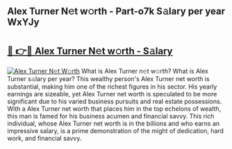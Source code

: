 ## Alex Turner N𝚎t w𝚘rth - Part-o7k S𝚊lary per year WxYJy

# <h2><a href="http://gc4n2ll.nevu.top/?p=Alex+Turner">🔗 👉🔴 Alex Turner N𝚎t w𝚘rth - S𝚊lary</a></h2>

[![Alex Turner N𝚎t W𝚘rth](https://i.imgur.com/Oavwk0R.jpeg)](http://gc4n2ll.nevu.top/?p=Alex+Turner)
What is Alex Turner n𝚎t w𝚘rth? What is Alex Turner s𝚊lary per year?
This wealthy person's Alex Turner net worth is substantial, making him one of the richest figures in his sector. His yearly earnings are sizeable, yet Alex Turner net worth is speculated to be more significant due to his varied business pursuits and real estate possessions. With a Alex Turner net worth that places him in the top echelons of wealth, this man is famed for his business acumen and financial savvy. This rich individual, whose Alex Turner net worth is in the billions and who earns an impressive salary, is a prime demonstration of the might of dedication, hard work, and financial savvy.
